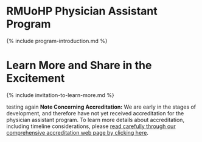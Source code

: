# RMUoHP Physician Assistant Program

{% include program-introduction.md %}

# Learn More and Share in the Excitement

{% include invitation-to-learn-more.md %}

<p class="message">
testing again
<strong>Note Concerning Accreditation:</strong>  We are early in the stages of development, and therefore have not yet received accreditation for the physician assistant program. To learn more details about accreditation, including timeline considerations, please <a href="/accreditation">read carefully through our comprehensive accreditation web page by clicking here</a>.

</p>
